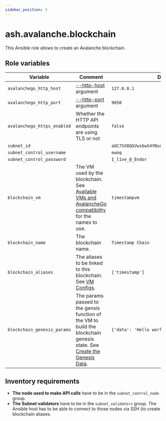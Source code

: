 ```yaml
---
sidebar_position: 3
---
```


# ash.avalanche.blockchain

This Ansible role allows to create an Avalanche blockchain.

## Role variables

| Variable                    | Comment                                                                                                                                                                                                                               | Default value                                       |
| --------------------------- | ------------------------------------------------------------------------------------------------------------------------------------------------------------------------------------------------------------------------------------- | --------------------------------------------------- |
| `avalanchego_http_host`     | [--http-host](https://docs.avax.network/build/references/avalanchego-config-flags#--http-host-string) argument                                                                                                                        | `127.0.0.1`                                         |
| `avalanchego_http_port`     | [--http-port](https://docs.avax.network/build/references/avalanchego-config-flags#--http-port-int) argument                                                                                                                           | `9650`                                              |
| `avalanchego_https_enabled` | Whether the HTTP API endpoints are using TLS or not                                                                                                                                                                                   | `false`                                             |
| `subnet_id`                 |                                                                                                                                                                                                                                       | `aUC7SX8QGVwsbwS4YNuavVTbinjJLrPjNNjdpZbbcFZZFSxFd` |
| `subnet_control_username`   |                                                                                                                                                                                                                                       | `ewoq`                                              |
| `subnet_control_password`   |                                                                                                                                                                                                                                       | `I_l1ve_@_Endor`                                    |
| `blockchain_vm`             | The VM used by the blockchain. See [Available VMs and AvalancheGo compatibility](./avalanche-node.md#available-vms-and-avalanchego-compatibility) for the names to use.                                                               | `timestampvm`                                       |
| `blockchain_name`           | The blockchain name.                                                                                                                                                                                                                  | `Timestamp Chain`                                   |
| `blockchain_aliases`        | The aliases to be linked to this blockchain. See [VM Configs](https://docs.avax.network/build/references/avalanchego-config-flags#vm-configs).                                                                                        | `['timestamp']`                                     |
| `blockchain_genesis_params` | The params passed to the gensis function of the VM to build the blockchain genesis state. See [Create the Genesis Data](https://docs.avax.network/build/tutorials/platform/subnets/create-custom-blockchain#create-the-genesis-data). | `{'data': 'Hello world'}`                           |

## Inventory requirements

- **The node used to make API calls** have to be in the `subnet_control_node` group.
- **The Subnet validators** have to be in the `subnet_validators` group. The Ansible host has to be able to connect to those nodes via SSH (to create blockchain aliases.
